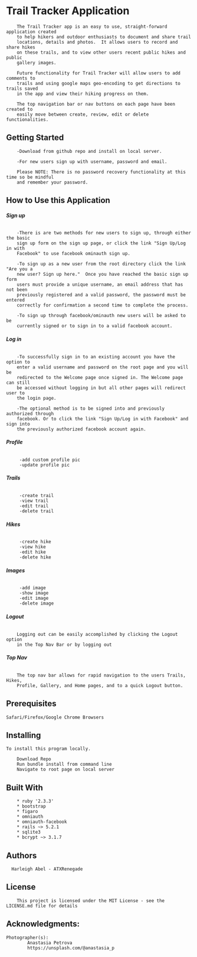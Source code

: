 # Trail Tracker Application

		The Trail Tracker app is an easy to use, straight-forward application created
		to help hikers and outdoor enthusiasts to document and share trail
		locations, details and photos.  It allows users to record and share hikes
		on these trails, and to view other users recent public hikes and public
		gallery images.

		Future functionality for Trail Tracker will allow users to add comments to
		trails and using google maps geo-encoding to get directions to trails saved
		in the app and view their hiking progress on them.

		The top navigation bar or nav buttons on each page have been created to
		easily move between create, review, edit or delete functionalities.

## Getting Started

		-Download from github repo and install on local server.

		-For new users sign up with username, password and email.

		Please NOTE: There is no password recovery functionality at this time so be mindful
		and remember your password.

## How to Use this Application
######  **Sign up**
		-There is are two methods for new users to sign up, through either the basic
		sign up form on the sign up page, or click the link "Sign Up/Log in with
		Facebook" to use facebook ominauth sign up.

		-To sign up as a new user from the root directory click the link "Are you a
		new user? Sign up here."  Once you have reached the basic sign up form
		users must provide a unique username, an email address that has not been
		previously registered and a valid password, the password must be entered
		correctly for confirmation a second time to complete the process.

		-To sign up through facebook/ominauth new users will be asked to be
		currently signed or to sign in to a valid facebook account.

######  **Log in**

		-To successfully sign in to an existing account you have the option to
		enter a valid username and password on the root page and you will be
		redirected to the Welcome page once signed in. The Welcome page can still
		be accessed without logging in but all other pages will redirect user to
		the login page.

		-The optional method is to be signed into and previously authorized through
		facebook. Or to click the link "Sign Up/Log in with Facebook" and sign into
		the previously authorized facebook account again.


###### **Profile**
		 -add custom profile pic
		 -update profile pic
###### **Trails**
		 -create trail
		 -view trail
		 -edit trail
		 -delete trail
###### **Hikes**
		 -create hike
		 -view hike
		 -edit hike
		 -delete hike
###### **Images**
		 -add image
		 -show image
		 -edit image
		 -delete image

###### **Logout**
		Logging out can be easily accomplished by clicking the Logout option
		in the Top Nav Bar or by logging out
###### **Top Nav**
		The top nav bar allows for rapid navigation to the users Trails, Hikes,
		Profile, Gallery, and Home pages, and to a quick Logout button.


## Prerequisites

	Safari/Firefox/Google Chrome Browsers

## Installing

	To install this program locally.

	    Download Repo
	    Run bundle install from command line
	    Navigate to root page on local server

## Built With
		* ruby '2.3.3'
		* bootstrap
		* figaro
		* omniauth
		* omniauth-facebook
		* rails ~> 5.2.1
		* sqlite3
		* bcrypt ~> 3.1.7

## Authors
	  Harleigh Abel - ATXRenegade

## License
		This project is licensed under the MIT License - see the LICENSE.md file for details

## Acknowledgments:

    Photographer(s):
			Anastasia Petrova
			https://unsplash.com/@anastasia_p
